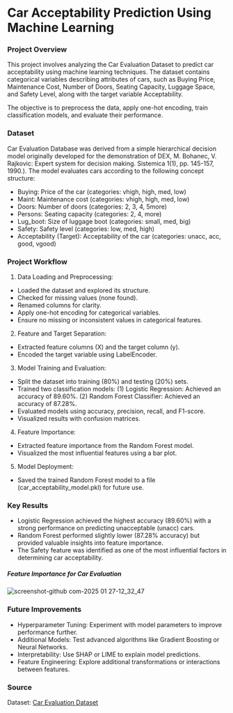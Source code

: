 # Car Acceptability Prediction Using Machine Learning

### Project Overview

This project involves analyzing the Car Evaluation Dataset to predict car acceptability using machine learning techniques. The dataset contains categorical variables describing attributes of cars, such as Buying Price, Maintenance Cost, Number of Doors, Seating Capacity, Luggage Space, and Safety Level, along with the target variable Acceptability. 

The objective is to preprocess the data, apply one-hot encoding, train classification models, and evaluate their performance.

### Dataset

Car Evaluation Database was derived from a simple hierarchical decision model originally developed for the demonstration of DEX, M. Bohanec, V. Rajkovic: Expert system for decision making. Sistemica 1(1), pp. 145-157, 1990.). The model evaluates cars according to the following concept structure:

- Buying: Price of the car (categories: vhigh, high, med, low)
- Maint: Maintenance cost (categories: vhigh, high, med, low)
- Doors: Number of doors (categories: 2, 3, 4, 5more)
- Persons: Seating capacity (categories: 2, 4, more)
- Lug_boot: Size of luggage boot (categories: small, med, big)
- Safety: Safety level (categories: low, med, high)
- Acceptability (Target): Acceptability of the car (categories: unacc, acc, good, vgood)

### Project Workflow

1. Data Loading and Preprocessing:
- Loaded the dataset and explored its structure.
- Checked for missing values (none found).
- Renamed columns for clarity.
- Apply one-hot encoding for categorical variables.
- Ensure no missing or inconsistent values in categorical features.

2. Feature and Target Separation:
- Extracted feature columns (X) and the target column (y).
- Encoded the target variable using LabelEncoder.

3. Model Training and Evaluation:
- Split the dataset into training (80%) and testing (20%) sets.
- Trained two classification models: (1) Logistic Regression: Achieved an accuracy of 89.60%. (2) Random Forest Classifier: Achieved an accuracy of 87.28%.
- Evaluated models using accuracy, precision, recall, and F1-score.
- Visualized results with confusion matrices.

4. Feature Importance:
- Extracted feature importance from the Random Forest model.
- Visualized the most influential features using a bar plot.

5. Model Deployment:
- Saved the trained Random Forest model to a file (car_acceptability_model.pkl) for future use.

### Key Results

- Logistic Regression achieved the highest accuracy (89.60%) with a strong performance on predicting unacceptable (unacc) cars.
- Random Forest performed slightly lower (87.28% accuracy) but provided valuable insights into feature importance.
- The Safety feature was identified as one of the most influential factors in determining car acceptability.

##### Feature Importance for Car Evaluation

![screenshot-github com-2025 01 27-12_32_47](https://github.com/user-attachments/assets/44674afc-6901-46f5-96f3-159b5c98711c)

### Future Improvements

- Hyperparameter Tuning: Experiment with model parameters to improve performance further.
- Additional Models: Test advanced algorithms like Gradient Boosting or Neural Networks.
- Interpretability: Use SHAP or LIME to explain model predictions.
- Feature Engineering: Explore additional transformations or interactions between features.

### Source

Dataset: [Car Evaluation Dataset](https://www.kaggle.com/datasets/elikplim/car-evaluation-data-set)
